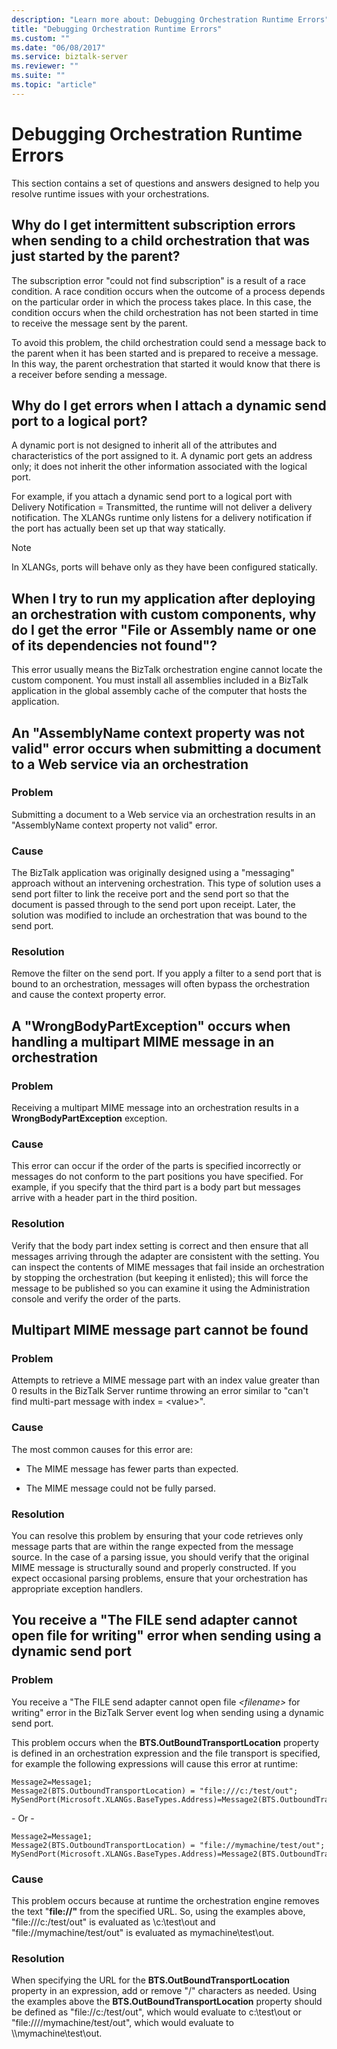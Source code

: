 ```yaml
---
description: "Learn more about: Debugging Orchestration Runtime Errors"
title: "Debugging Orchestration Runtime Errors"
ms.custom: ""
ms.date: "06/08/2017"
ms.service: biztalk-server
ms.reviewer: ""
ms.suite: ""
ms.topic: "article"
---
```

# Debugging Orchestration Runtime Errors
This section contains a set of questions and answers designed to help you resolve runtime issues with your orchestrations.  
  
## Why do I get intermittent subscription errors when sending to a child orchestration that was just started by the parent?  
 The subscription error "could not find subscription" is a result of a race condition. A race condition occurs when the outcome of a process depends on the particular order in which the process takes place. In this case, the condition occurs when the child orchestration has not been started in time to receive the message sent by the parent.  
  
 To avoid this problem, the child orchestration could send a message back to the parent when it has been started and is prepared to receive a message. In this way, the parent orchestration that started it would know that there is a receiver before sending a message.  
  
## Why do I get errors when I attach a dynamic send port to a logical port?  
 A dynamic port is not designed to inherit all of the attributes and characteristics of the port assigned to it. A dynamic port gets an address only; it does not inherit the other information associated with the logical port.  
  
 For example, if you attach a dynamic send port to a logical port with Delivery Notification = Transmitted, the runtime will not deliver a delivery notification. The XLANGs runtime only listens for a delivery notification if the port has actually been set up that way statically.  
  
> [!NOTE]
>  In XLANGs, ports will behave only as they have been configured statically.  
  
## When I try to run my application after deploying an orchestration with custom components, why do I get the error "File or Assembly name or one of its dependencies not found"?  
 This error usually means the BizTalk orchestration engine cannot locate the custom component. You must install all assemblies included in a BizTalk application in the global assembly cache of the computer that hosts the application.  
  
## An "AssemblyName context property was not valid" error occurs when submitting a document to a Web service via an orchestration  
  
### Problem  
 Submitting a document to a Web service via an orchestration results in an "AssemblyName context property not valid" error.  
  
### Cause  
 The BizTalk application was originally designed using a "messaging" approach without an intervening orchestration. This type of solution uses a send port filter to link the receive port and the send port so that the document is passed through to the send port upon receipt. Later, the solution was modified to include an orchestration that was bound to the send port.  
  
### Resolution  
 Remove the filter on the send port. If you apply a filter to a send port that is bound to an orchestration, messages will often bypass the orchestration and cause the context property error.  
  
## A "WrongBodyPartException" occurs when handling a multipart MIME message in an orchestration  
  
### Problem  
 Receiving a multipart MIME message into an orchestration results in a **WrongBodyPartException** exception.  
  
### Cause  
 This error can occur if the order of the parts is specified incorrectly or messages do not conform to the part positions you have specified. For example, if you specify that the third part is a body part but messages arrive with a header part in the third position.  
  
### Resolution  
 Verify that the body part index setting is correct and then ensure that all messages arriving through the adapter are consistent with the setting. You can inspect the contents of MIME messages that fail inside an orchestration by stopping the orchestration (but keeping it enlisted); this will force the message to be published so you can examine it using the Administration console and verify the order of the parts.  
  
## Multipart MIME message part cannot be found  
  
### Problem  
 Attempts to retrieve a MIME message part with an index value greater than 0 results in the BizTalk Server runtime throwing an error similar to "can't find multi-part message with index = \<value\>".  
  
### Cause  
 The most common causes for this error are:  
  
-   The MIME message has fewer parts than expected.  
  
-   The MIME message could not be fully parsed.  
  
### Resolution  
 You can resolve this problem by ensuring that your code retrieves only message parts that are within the range expected from the message source. In the case of a parsing issue, you should verify that the original MIME message is structurally sound and properly constructed. If you expect occasional parsing problems, ensure that your orchestration has appropriate exception handlers.  
  
## You receive a "The FILE send adapter cannot open file for writing" error when sending using a dynamic send port  
  
### Problem  
 You receive a "The FILE send adapter cannot open file *\<filename\>* for writing" error in the BizTalk Server event log when sending using a dynamic send port.  
  
 This problem occurs when the **BTS.OutBoundTransportLocation** property is defined in an orchestration expression and the file transport is specified, for example the following expressions will cause this error at runtime:  
  
```  
Message2=Message1;  
Message2(BTS.OutboundTransportLocation) = "file:///c:/test/out";  
MySendPort(Microsoft.XLANGs.BaseTypes.Address)=Message2(BTS.OutboundTransportLocation);  
```  
  
 \- Or -  
  
```  
Message2=Message1;  
Message2(BTS.OutboundTransportLocation) = "file://mymachine/test/out";  
MySendPort(Microsoft.XLANGs.BaseTypes.Address)=Message2(BTS.OutboundTransportLocation);  
```  
  
### Cause  
 This problem occurs because at runtime the orchestration engine removes the text "**file://"** from the specified URL. So, using the examples above, "file:///c:/test/out" is evaluated as \c:\test\out and "file://mymachine/test/out" is evaluated as mymachine\test\out.  
  
### Resolution  
 When specifying the URL for the **BTS.OutBoundTransportLocation** property in an expression, add or remove "/" characters as needed. Using the examples above the **BTS.OutBoundTransportLocation** property should be defined as "file://c:/test/out", which would evaluate to c:\test\out or "file:////mymachine/test/out", which would evaluate to \\\mymachine\test\out.
